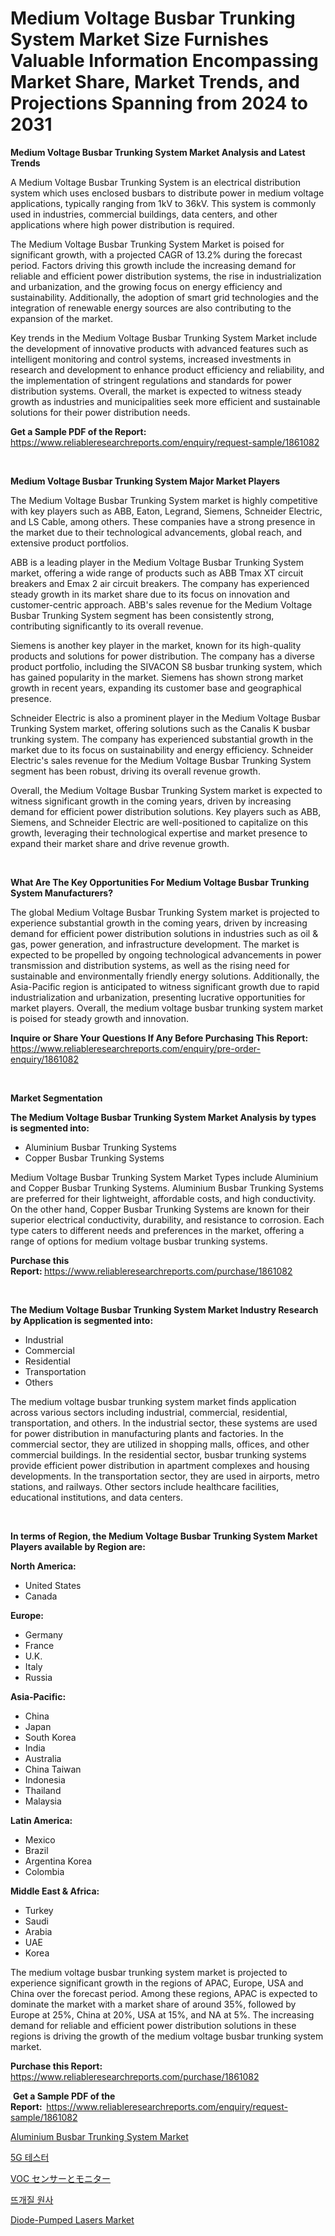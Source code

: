 <p><h1>Medium Voltage Busbar Trunking System Market Size Furnishes Valuable Information Encompassing Market Share, Market Trends, and Projections Spanning from 2024 to 2031</h1></p><p><strong>Medium Voltage Busbar Trunking System Market Analysis and Latest Trends</strong></p>
<p><p>A Medium Voltage Busbar Trunking System is an electrical distribution system which uses enclosed busbars to distribute power in medium voltage applications, typically ranging from 1kV to 36kV. This system is commonly used in industries, commercial buildings, data centers, and other applications where high power distribution is required.</p><p>The Medium Voltage Busbar Trunking System Market is poised for significant growth, with a projected CAGR of 13.2% during the forecast period. Factors driving this growth include the increasing demand for reliable and efficient power distribution systems, the rise in industrialization and urbanization, and the growing focus on energy efficiency and sustainability. Additionally, the adoption of smart grid technologies and the integration of renewable energy sources are also contributing to the expansion of the market.</p><p>Key trends in the Medium Voltage Busbar Trunking System Market include the development of innovative products with advanced features such as intelligent monitoring and control systems, increased investments in research and development to enhance product efficiency and reliability, and the implementation of stringent regulations and standards for power distribution systems. Overall, the market is expected to witness steady growth as industries and municipalities seek more efficient and sustainable solutions for their power distribution needs.</p></p>
<p><strong>Get a Sample PDF of the Report:&nbsp;</strong> <a href="https://www.reliableresearchreports.com/enquiry/request-sample/1861082">https://www.reliableresearchreports.com/enquiry/request-sample/1861082</a></p>
<p>&nbsp;</p>
<p><strong>Medium Voltage Busbar Trunking System Major Market Players</strong></p>
<p><p>The Medium Voltage Busbar Trunking System market is highly competitive with key players such as ABB, Eaton, Legrand, Siemens, Schneider Electric, and LS Cable, among others. These companies have a strong presence in the market due to their technological advancements, global reach, and extensive product portfolios.</p><p>ABB is a leading player in the Medium Voltage Busbar Trunking System market, offering a wide range of products such as ABB Tmax XT circuit breakers and Emax 2 air circuit breakers. The company has experienced steady growth in its market share due to its focus on innovation and customer-centric approach. ABB's sales revenue for the Medium Voltage Busbar Trunking System segment has been consistently strong, contributing significantly to its overall revenue.</p><p>Siemens is another key player in the market, known for its high-quality products and solutions for power distribution. The company has a diverse product portfolio, including the SIVACON S8 busbar trunking system, which has gained popularity in the market. Siemens has shown strong market growth in recent years, expanding its customer base and geographical presence.</p><p>Schneider Electric is also a prominent player in the Medium Voltage Busbar Trunking System market, offering solutions such as the Canalis K busbar trunking system. The company has experienced substantial growth in the market due to its focus on sustainability and energy efficiency. Schneider Electric's sales revenue for the Medium Voltage Busbar Trunking System segment has been robust, driving its overall revenue growth.</p><p>Overall, the Medium Voltage Busbar Trunking System market is expected to witness significant growth in the coming years, driven by increasing demand for efficient power distribution solutions. Key players such as ABB, Siemens, and Schneider Electric are well-positioned to capitalize on this growth, leveraging their technological expertise and market presence to expand their market share and drive revenue growth.</p></p>
<p>&nbsp;</p>
<p><strong>What Are The Key Opportunities For Medium Voltage Busbar Trunking System Manufacturers?</strong></p>
<p><p>The global Medium Voltage Busbar Trunking System market is projected to experience substantial growth in the coming years, driven by increasing demand for efficient power distribution solutions in industries such as oil & gas, power generation, and infrastructure development. The market is expected to be propelled by ongoing technological advancements in power transmission and distribution systems, as well as the rising need for sustainable and environmentally friendly energy solutions. Additionally, the Asia-Pacific region is anticipated to witness significant growth due to rapid industrialization and urbanization, presenting lucrative opportunities for market players. Overall, the medium voltage busbar trunking system market is poised for steady growth and innovation.</p></p>
<p><strong>Inquire or Share Your Questions If Any Before Purchasing This Report:</strong> <a href="https://www.reliableresearchreports.com/enquiry/pre-order-enquiry/1861082">https://www.reliableresearchreports.com/enquiry/pre-order-enquiry/1861082</a></p>
<p>&nbsp;</p>
<p><strong>Market Segmentation</strong></p>
<p><strong>The Medium Voltage Busbar Trunking System Market Analysis by types is segmented into:</strong></p>
<p><ul><li>Aluminium Busbar Trunking Systems</li><li>Copper Busbar Trunking Systems</li></ul></p>
<p><p>Medium Voltage Busbar Trunking System Market Types include Aluminium and Copper Busbar Trunking Systems. Aluminium Busbar Trunking Systems are preferred for their lightweight, affordable costs, and high conductivity. On the other hand, Copper Busbar Trunking Systems are known for their superior electrical conductivity, durability, and resistance to corrosion. Each type caters to different needs and preferences in the market, offering a range of options for medium voltage busbar trunking systems.</p></p>
<p><strong>Purchase this Report:&nbsp;</strong><a href="https://www.reliableresearchreports.com/purchase/1861082">https://www.reliableresearchreports.com/purchase/1861082</a></p>
<p>&nbsp;</p>
<p><strong>The Medium Voltage Busbar Trunking System Market Industry Research by Application is segmented into:</strong></p>
<p><ul><li>Industrial</li><li>Commercial</li><li>Residential</li><li>Transportation</li><li>Others</li></ul></p>
<p><p>The medium voltage busbar trunking system market finds application across various sectors including industrial, commercial, residential, transportation, and others. In the industrial sector, these systems are used for power distribution in manufacturing plants and factories. In the commercial sector, they are utilized in shopping malls, offices, and other commercial buildings. In the residential sector, busbar trunking systems provide efficient power distribution in apartment complexes and housing developments. In the transportation sector, they are used in airports, metro stations, and railways. Other sectors include healthcare facilities, educational institutions, and data centers.</p></p>
<p>&nbsp;</p>
<p><strong>In terms of Region, the Medium Voltage Busbar Trunking System Market Players available by Region are:</strong></p>
<p>
    <p> <strong> North America: </strong>
        <ul>
            <li>United States</li>
            <li>Canada</li>
        </ul>
        </p> 
    <p> <strong> Europe: </strong>
        <ul>
            <li>Germany</li>
            <li>France</li>
            <li>U.K.</li>
            <li>Italy</li>
            <li>Russia</li>
        </ul>
        </p> 
    <p> <strong> Asia-Pacific: </strong>
        <ul>
            <li>China</li>
            <li>Japan</li>
            <li>South Korea</li>
            <li>India</li>
            <li>Australia</li>
            <li>China Taiwan</li>
            <li>Indonesia</li>
            <li>Thailand</li>
            <li>Malaysia</li>
        </ul>
        </p> 
    <p> <strong> Latin America: </strong>
        <ul>
            <li>Mexico</li>
            <li>Brazil</li>
            <li>Argentina Korea</li>
            <li>Colombia</li>
        </ul>
        </p> 
    <p> <strong> Middle East & Africa: </strong>
        <ul>
            <li>Turkey</li>
            <li>Saudi</li>
            <li>Arabia</li>
            <li>UAE</li>
            <li>Korea</li>
        </ul>
    </p>
    </p>
<p><p>The medium voltage busbar trunking system market is projected to experience significant growth in the regions of APAC, Europe, USA and China over the forecast period. Among these regions, APAC is expected to dominate the market with a market share of around 35%, followed by Europe at 25%, China at 20%, USA at 15%, and NA at 5%. The increasing demand for reliable and efficient power distribution solutions in these regions is driving the growth of the medium voltage busbar trunking system market.</p></p>
<p><strong>Purchase this Report: </strong><a href="https://www.reliableresearchreports.com/purchase/1861082">https://www.reliableresearchreports.com/purchase/1861082</a></p>
<p>&nbsp;<strong>Get a Sample PDF of the Report:&nbsp;&nbsp;</strong><a href="https://www.reliableresearchreports.com/enquiry/request-sample/1861082">https://www.reliableresearchreports.com/enquiry/request-sample/1861082</a></p>
<p><strong></strong></p>
<p><p><a href="https://github.com/mbisetmhermsr/Market-Research-Report-List-1/blob/main/aluminium-busbar-trunking-system-market.md">Aluminium Busbar Trunking System Market</a></p><p><a href="https://github.com/TrevorKruvalis5678/Market-Research-Report-List-1/blob/main/607725715802.md">5G 테스터</a></p><p><a href="https://github.com/avwofrml53535/Market-Research-Report-List-1/blob/main/403400216950.md">VOC センサーとモニター</a></p><p><a href="https://medium.com/@garyauer906782023/%EB%8B%88%ED%8C%85%EC%8B%A4-%EC%8B%9C%EC%9E%A5-%EC%A0%90%EC%9C%A0%EC%9C%A8-%EB%B3%80%ED%99%94-%EB%B0%8F-%EC%8B%9C%EC%9E%A5-%EC%84%B1%EC%9E%A5-%EC%B6%94%EC%84%B8-2024-2031-a5a0bc6449f1">뜨개질 원사</a></p><p><a href="https://www.linkedin.com/pulse/diode-pumped-lasers-market-research-report-provides-critical-oijif?trackingId=bCd6mnuIw1VUOc4kfB7PQA%3D%3D">Diode-Pumped Lasers Market</a></p></p>